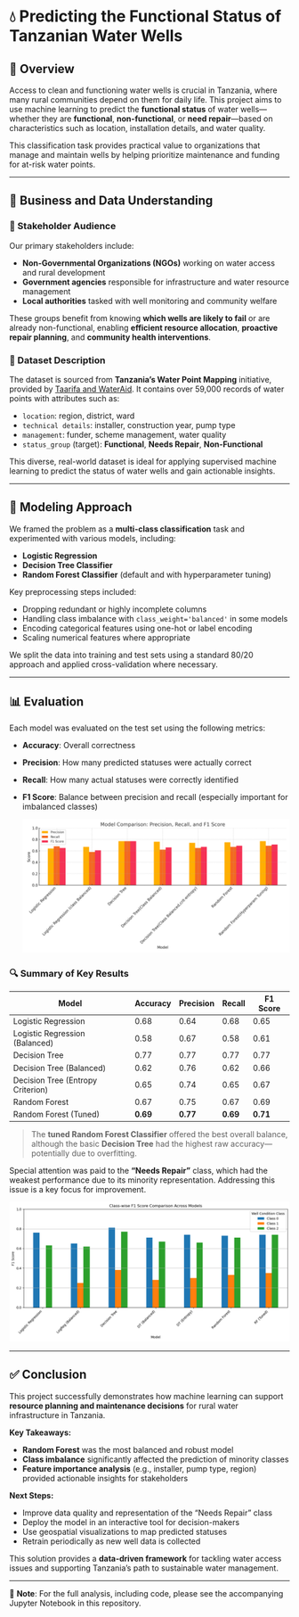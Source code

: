 # 💧 Predicting the Functional Status of Tanzanian Water Wells

## 📌 Overview

Access to clean and functioning water wells is crucial in Tanzania, where many rural communities depend on them for daily life. This project aims to use machine learning to predict the **functional status** of water wells—whether they are **functional**, **non-functional**, or **need repair**—based on characteristics such as location, installation details, and water quality.

This classification task provides practical value to organizations that manage and maintain wells by helping prioritize maintenance and funding for at-risk water points.

---

## 🧠 Business and Data Understanding

### 👥 Stakeholder Audience

Our primary stakeholders include:

- **Non-Governmental Organizations (NGOs)** working on water access and rural development
- **Government agencies** responsible for infrastructure and water resource management
- **Local authorities** tasked with well monitoring and community welfare

These groups benefit from knowing **which wells are likely to fail** or are already non-functional, enabling **efficient resource allocation**, **proactive repair planning**, and **community health interventions**.

### 🧾 Dataset Description

The dataset is sourced from **Tanzania’s Water Point Mapping** initiative, provided by [Taarifa and WaterAid](https://www.drivendata.org/competitions/7/pump-it-up-data-mining-the-water-table/). It contains over 59,000 records of water points with attributes such as:

- `location`: region, district, ward
- `technical details`: installer, construction year, pump type
- `management`: funder, scheme management, water quality
- `status_group` (target): **Functional**, **Needs Repair**, **Non-Functional**

This diverse, real-world dataset is ideal for applying supervised machine learning to predict the status of water wells and gain actionable insights.

---

## 🧪 Modeling Approach

We framed the problem as a **multi-class classification** task and experimented with various models, including:

- **Logistic Regression**
- **Decision Tree Classifier**
- **Random Forest Classifier** (default and with hyperparameter tuning)

Key preprocessing steps included:

- Dropping redundant or highly incomplete columns
- Handling class imbalance with `class_weight='balanced'` in some models
- Encoding categorical features using one-hot or label encoding
- Scaling numerical features where appropriate

We split the data into training and test sets using a standard 80/20 approach and applied cross-validation where necessary.

---

## 📊 Evaluation

Each model was evaluated on the test set using the following metrics:

- **Accuracy**: Overall correctness
- **Precision**: How many predicted statuses were actually correct
- **Recall**: How many actual statuses were correctly identified
- **F1 Score**: Balance between precision and recall (especially important for imbalanced classes)

  ![Model comparison: Precision, Recall and F1 Score](visuals/model_comparison_metrics.png)


### 🔍 Summary of Key Results

| Model                              | Accuracy | Precision | Recall | F1 Score |
|-----------------------------------|----------|-----------|--------|----------|
| Logistic Regression               | 0.68     | 0.64      | 0.68   | 0.65     |
| Logistic Regression (Balanced)    | 0.58     | 0.67      | 0.58   | 0.61     |
| Decision Tree                     | 0.77     | 0.77      | 0.77   | 0.77     |
| Decision Tree (Balanced)          | 0.62     | 0.76      | 0.62   | 0.66     |
| Decision Tree (Entropy Criterion) | 0.65     | 0.74      | 0.65   | 0.67     |
| Random Forest                     | 0.67     | 0.75      | 0.67   | 0.69     |
| Random Forest (Tuned)             | **0.69** | **0.77**  | **0.69**| **0.71** |

> The **tuned Random Forest Classifier** offered the best overall balance, although the basic **Decision Tree** had the highest raw accuracy—potentially due to overfitting.

Special attention was paid to the **“Needs Repair”** class, which had the weakest performance due to its minority representation. Addressing this issue is a key focus for improvement.

  ![Class-Wise F1 Score Comparison](visuals/Class-Wise_F1_Score_Comparison.png)

---

## ✅ Conclusion

This project successfully demonstrates how machine learning can support **resource planning and maintenance decisions** for rural water infrastructure in Tanzania.

**Key Takeaways:**

- **Random Forest** was the most balanced and robust model
- **Class imbalance** significantly affected the prediction of minority classes
- **Feature importance analysis** (e.g., installer, pump type, region) provided actionable insights for stakeholders

**Next Steps:**

- Improve data quality and representation of the “Needs Repair” class
- Deploy the model in an interactive tool for decision-makers
- Use geospatial visualizations to map predicted statuses
- Retrain periodically as new well data is collected

This solution provides a **data-driven framework** for tackling water access issues and supporting Tanzania’s path to sustainable water management.

---

📁 **Note**: For the full analysis, including code, please see the accompanying Jupyter Notebook in this repository.

